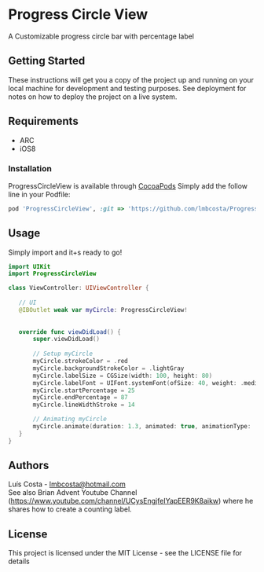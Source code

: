 # Progress Circle View

A Customizable progress circle bar with percentage label


## Getting Started

These instructions will get you a copy of the project up and running on your local machine for development and testing purposes. See deployment for notes on how to deploy the project on a live system.


## Requirements
* ARC
* iOS8


### Installation

ProgressCircleView is available through [CocoaPods](https://cocoapods.org)
Simply add the follow line in your Podfile:
```ruby
pod 'ProgressCircleView', :git => 'https://github.com/lmbcosta/ProgressCircleView.git'
```


## Usage

Simply import and it+s ready to go!
 
 ```Swift
 import UIKit
 import ProgressCircleView

class ViewController: UIViewController {
    
    // UI
    @IBOutlet weak var myCircle: ProgressCircleView!
    
    
    override func viewDidLoad() {
        super.viewDidLoad()
        
        // Setup myCircle
        myCircle.strokeColor = .red
        myCircle.backgroundStrokeColor = .lightGray
        myCircle.labelSize = CGSize(width: 100, height: 80)
        myCircle.labelFont = UIFont.systemFont(ofSize: 40, weight: .medium)
        myCircle.startPercentage = 25
        myCircle.endPercentage = 87
        myCircle.lineWidthStroke = 14

        // Animating myCircle
        myCircle.animate(duration: 1.3, animated: true, animationType: .easeIn, counter: .int)
    }
}

 ```


## Authors

Luís Costa - lmbcosta@hotmail.com<br />
See also Brian Advent Youtube Channel (https://www.youtube.com/channel/UCysEngjfeIYapEER9K8aikw) where he shares how to create a counting label.

## License

This project is licensed under the MIT License - see the LICENSE file for details


